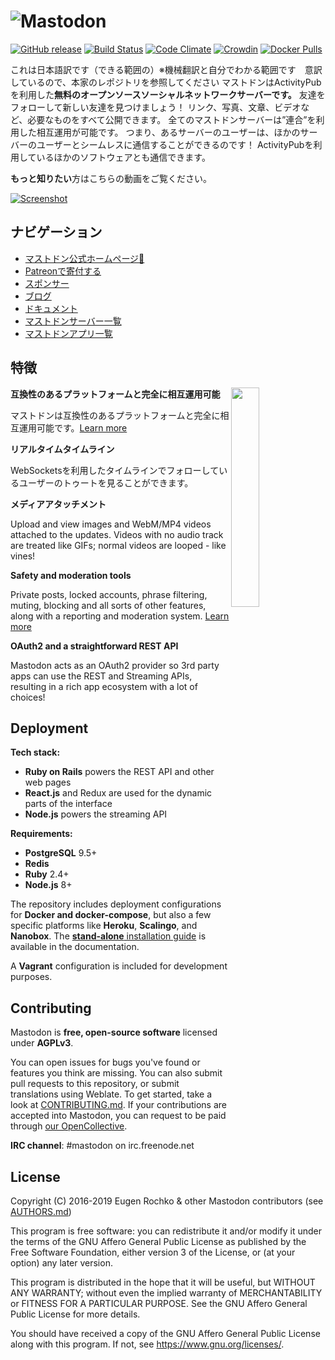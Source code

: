![Mastodon](https://i.imgur.com/NhZc40l.png)
========

[![GitHub release](https://img.shields.io/github/release/tootsuite/mastodon.svg)][releases]
[![Build Status](https://img.shields.io/circleci/project/github/tootsuite/mastodon.svg)][circleci]
[![Code Climate](https://img.shields.io/codeclimate/maintainability/tootsuite/mastodon.svg)][code_climate]
[![Crowdin](https://d322cqt584bo4o.cloudfront.net/mastodon/localized.svg)][crowdin]
[![Docker Pulls](https://img.shields.io/docker/pulls/tootsuite/mastodon.svg)][docker]

[releases]: https://github.com/tootsuite/mastodon/releases
[circleci]: https://circleci.com/gh/tootsuite/mastodon
[code_climate]: https://codeclimate.com/github/tootsuite/mastodon
[crowdin]: https://crowdin.com/project/mastodon
[docker]: https://hub.docker.com/r/tootsuite/mastodon/
これは日本語訳です（できる範囲の）※機械翻訳と自分でわかる範囲です　意訳しているので、本家のレポジトリを参照してください
マストドンはActivityPubを利用した**無料のオープンソースソーシャルネットワークサーバーです。**
友達をフォローして新しい友達を見つけましょう！ リンク、写真、文章、ビデオなど、必要なものをすべて公開できます。
全てのマストドンサーバーは”連合”を利用した相互運用が可能です。
つまり、あるサーバーのユーザーは、ほかのサーバーのユーザーとシームレスに通信することができるのです！
ActivityPubを利用しているほかのソフトウェアとも通信できます。

**もっと知りたい**方はこちらの動画をご覧ください。

[![Screenshot](https://blog.joinmastodon.org/2018/06/why-activitypub-is-the-future/ezgif-2-60f1b00403.gif)][youtube_demo]

[youtube_demo]: https://www.youtube.com/watch?v=IPSbNdBmWKE

## ナビゲーション

- [マストドン公式ホームページ🐘](https://joinmastodon.org)
- [Patreonで寄付する][patreon]
- [スポンサー](https://joinmastodon.org/sponsors)
- [ブログ](https://blog.joinmastodon.org)
- [ドキュメント](https://docs.joinmastodon.org)
- [マストドンサーバー一覧 ](https://joinmastodon.org/#getting-started)
- [マストドンアプリ一覧](https://joinmastodon.org/apps)

[patreon]: https://www.patreon.com/mastodon

## 特徴

<img src="https://docs.joinmastodon.org/elephant.svg" align="right" width="30%" />

**互換性のあるプラットフォームと完全に相互運用可能**

マストドンは互換性のあるプラットフォームと完全に相互運用可能です。[Learn more](https://blog.joinmastodon.org/2018/06/why-activitypub-is-the-future/)

**リアルタイムタイムライン**

WebSocketsを利用したタイムラインでフォローしているユーザーのトゥートを見ることができます。

**メディアアタッチメント**

Upload and view images and WebM/MP4 videos attached to the updates. Videos with no audio track are treated like GIFs; normal videos are looped - like vines!

**Safety and moderation tools**

Private posts, locked accounts, phrase filtering, muting, blocking and all sorts of other features, along with a reporting and moderation system. [Learn more](https://blog.joinmastodon.org/2018/07/cage-the-mastodon/)

**OAuth2 and a straightforward REST API**

Mastodon acts as an OAuth2 provider so 3rd party apps can use the REST and Streaming APIs, resulting in a rich app ecosystem with a lot of choices!

## Deployment

**Tech stack:**

- **Ruby on Rails** powers the REST API and other web pages
- **React.js** and Redux are used for the dynamic parts of the interface
- **Node.js** powers the streaming API

**Requirements:**

- **PostgreSQL** 9.5+
- **Redis**
- **Ruby** 2.4+
- **Node.js** 8+

The repository includes deployment configurations for **Docker and docker-compose**, but also a few specific platforms like **Heroku**, **Scalingo**, and **Nanobox**. The [**stand-alone** installation guide](https://docs.joinmastodon.org/administration/installation/) is available in the documentation.

A **Vagrant** configuration is included for development purposes.

## Contributing

Mastodon is **free, open-source software** licensed under **AGPLv3**.

You can open issues for bugs you've found or features you think are missing. You can also submit pull requests to this repository, or submit translations using Weblate. To get started, take a look at [CONTRIBUTING.md](CONTRIBUTING.md). If your contributions are accepted into Mastodon, you can request to be paid through [our OpenCollective](https://opencollective.com/mastodon).

**IRC channel**: #mastodon on irc.freenode.net

## License

Copyright (C) 2016-2019 Eugen Rochko & other Mastodon contributors (see [AUTHORS.md](AUTHORS.md))

This program is free software: you can redistribute it and/or modify it under the terms of the GNU Affero General Public License as published by the Free Software Foundation, either version 3 of the License, or (at your option) any later version.

This program is distributed in the hope that it will be useful, but WITHOUT ANY WARRANTY; without even the implied warranty of MERCHANTABILITY or FITNESS FOR A PARTICULAR PURPOSE. See the GNU Affero General Public License for more details.

You should have received a copy of the GNU Affero General Public License along with this program. If not, see <https://www.gnu.org/licenses/>.

